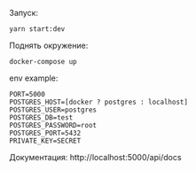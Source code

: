 Запуск: 
```shell
yarn start:dev
````

Поднять окружение:
```shell
docker-compose up
````
env example: 
```shell
PORT=5000
POSTGRES_HOST=[docker ? postgres : localhost]
POSTGRES_USER=postgres
POSTGRES_DB=test
POSTGRES_PASSWORD=root
POSTGRES_PORT=5432
PRIVATE_KEY=SECRET
```

Документация: http://localhost:5000/api/docs

